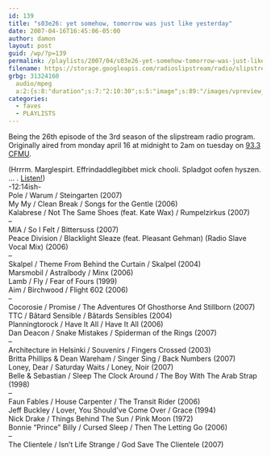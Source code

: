 ```yaml
---
id: 139
title: "s03e26: yet somehow, tomorrow was just like yesterday"
date: 2007-04-16T16:45:06-05:00
author: damon
layout: post
guid: /wp/?p=139
permalink: /playlists/2007/04/s03e26-yet-somehow-tomorrow-was-just-like-yesterday/
filename: https://storage.googleapis.com/radioslipstream/radio/slipstream-s3e26.mp3
grbg: 31324160
  audio/mpeg
  a:2:{s:8:"duration";s:7:"2:10:30";s:5:"image";s:89:"/images/vpreview_center.png";}
categories:
  - faves
  - PLAYLISTS
---
```


Being the 26th episode of the 3rd season of the slipstream radio program. Originally aired from monday april 16 at midnight to 2am on tuesday on <a href="http://cfmu.mcmaster.ca" target="_blank" title="http://cfmu.mcmaster.ca">93.3 CFMU</a>.

(Hrrrm. Marglespirt. Effrindaddlegibbet mick chooli. Spladgot oofen hyszen. … . <a href="/radio/slipstream-s3e26.mp3" target="_blank" title="/radio/slipstream-s3e26.mp3">Listen!</a>)  
-12:14ish-  
Pole / Warum / Steingarten (2007)  
My My / Clean Break / Songs for the Gentle (2006)  
Kalabrese / Not The Same Shoes (feat. Kate Wax) / Rumpelzirkus (2007)  
–  
MIA / So I Felt / Bittersuss (2007)  
Peace Division / Blacklight Sleaze (feat. Pleasant Gehman) (Radio Slave Vocal Mix) (2006)  
–  
Skalpel / Theme From Behind the Curtain / Skalpel (2004)  
Marsmobil / Astralbody / Minx (2006)  
Lamb / Fly / Fear of Fours (1999)  
Aim / Birchwood / Flight 602 (2006)  
–  
Cocorosie / Promise / The Adventures Of Ghosthorse And Stillborn (2007)  
TTC / Bâtard Sensible / Bâtards Sensibles (2004)  
Planningtorock / Have It All / Have It All (2006)  
Dan Deacon / Snake Mistakes / Spiderman of the Rings (2007)  
–  
Architecture in Helsinki / Souvenirs / Fingers Crossed (2003)  
Britta Phillips & Dean Wareham / Singer Sing / Back Numbers (2007)  
Loney, Dear / Saturday Waits / Loney, Noir (2007)  
Belle & Sebastian / Sleep The Clock Around / The Boy With The Arab Strap (1998)  
–  
Faun Fables / House Carpenter / The Transit Rider (2006)  
Jeff Buckley / Lover, You Should’ve Come Over / Grace (1994)  
Nick Drake / Things Behind The Sun / Pink Moon (1972)  
Bonnie “Prince” Billy / Cursed Sleep / Then The Letting Go (2006)  
–  
The Clientele / Isn’t Life Strange / God Save The Clientele (2007)
